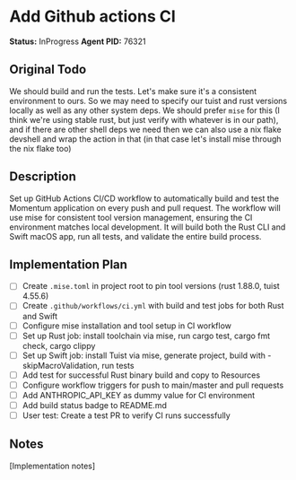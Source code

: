 # Add Github actions CI
**Status:** InProgress
**Agent PID:** 76321

## Original Todo
We should build and run the tests. Let's make sure it's a consistent environment to ours. So we may need to specify our tuist and rust versions locally as well as any other system deps. We should prefer `mise` for this (I think we're using stable rust, but just verify with whatever is in our path), and if there are other shell deps we need then we can also use a nix flake devshell and wrap the action in that (in that case let's install mise through the nix flake too)

## Description
Set up GitHub Actions CI/CD workflow to automatically build and test the Momentum application on every push and pull request. The workflow will use mise for consistent tool version management, ensuring the CI environment matches local development. It will build both the Rust CLI and Swift macOS app, run all tests, and validate the entire build process.

## Implementation Plan
- [ ] Create `.mise.toml` in project root to pin tool versions (rust 1.88.0, tuist 4.55.6)
- [ ] Create `.github/workflows/ci.yml` with build and test jobs for both Rust and Swift
- [ ] Configure mise installation and tool setup in CI workflow
- [ ] Set up Rust job: install toolchain via mise, run cargo test, cargo fmt check, cargo clippy
- [ ] Set up Swift job: install Tuist via mise, generate project, build with -skipMacroValidation, run tests
- [ ] Add test for successful Rust binary build and copy to Resources
- [ ] Configure workflow triggers for push to main/master and pull requests
- [ ] Add ANTHROPIC_API_KEY as dummy value for CI environment
- [ ] Add build status badge to README.md
- [ ] User test: Create a test PR to verify CI runs successfully

## Notes
[Implementation notes]